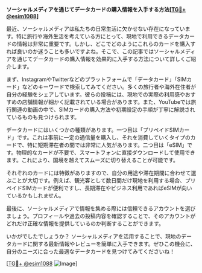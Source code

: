 **ソーシャルメディアを通じてデータカードの購入情報を入手する方法[[TG💪+ @esim1088](https://t.me/s/esim1088)]**

最近、ソーシャルメディアは私たちの日常生活に欠かせない存在になっています。特に旅行や海外生活を考えている方にとって、現地で利用できるデータカードの情報は非常に重要です。しかし、どこでどのようにこれらのカードを購入すれば良いのか迷うことも多いですよね。そこで、この記事ではソーシャルメディアを通じてデータカードの購入情報を効果的に入手する方法について詳しくご紹介します。

まず、InstagramやTwitterなどのプラットフォームで「データカード」「SIMカード」などのキーワードで検索してみてください。多くの旅行者や海外在住者が自分の経験をシェアしています。彼らの投稿には、現地での実際の利用感やおすすめの店舗情報が細かく記載されている場合があります。また、YouTubeでは旅行関連の動画の中で、SIMカードの購入方法や初期設定の手順が丁寧に解説されているものも見つけられます。

データカードにはいくつかの種類があります。一つ目は「プリペイドSIMカード」です。これは事前に一定の通信量を購入し、それを消費していくタイプのカードで、特に短期滞在者の間では非常に人気があります。二つ目は「eSIM」です。物理的なカードが不要で、スマートフォンに直接ダウンロードして使用できます。これにより、国境を越えてスムーズに切り替えることが可能です。

それぞれのカードには特徴がありますので、自分の用途や滞在期間に合わせて選ぶことが大切です。例えば、観光客として数日間だけ現地を利用する場合、プリペイドSIMカードが便利ですし、長期滞在やビジネス利用であればeSIMが向いているかもしれません。

最後に、ソーシャルメディアで情報を集める際には信頼できるアカウントを選びましょう。プロフィールや過去の投稿内容を確認することで、そのアカウントがどれだけ正確な情報を提供しているのか判断することができます。

いかがでしたでしょうか？ ソーシャルメディアを活用することで、現地のデータカードに関する最新情報やレビューを簡単に入手できます。ぜひこの機会に、自分のニーズに合った最適なデータカードを見つけてみてくださいね！

[[TG💪+ @esim1088](https://t.me/s/esim1088) ![Image](https://i.postimg.cc/Y0z9fWf4/image.png)]